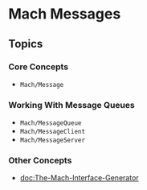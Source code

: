 # Mach Messages

## Topics

### Core Concepts

- ``Mach/Message``

### Working With Message Queues

- ``Mach/MessageQueue``
- ``Mach/MessageClient``
- ``Mach/MessageServer``

### Other Concepts

- <doc:The-Mach-Interface-Generator>
